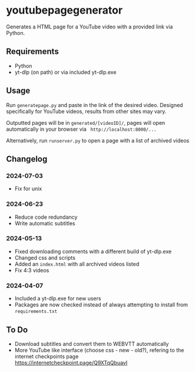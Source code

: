 # youtubepagegenerator

Generates a HTML page for a YouTube video with a provided link via Python.

## Requirements

- Python
- yt-dlp (on path) or via included yt-dlp.exe

## Usage

Run `generatepage.py`  and paste in the link of the desired video. Designed specifically for YouTube videos, results from other sites may vary.

Outputted pages will be in `generated/[videoID]/`, pages will open automatically in your browser via `
http://localhost:8000/...`

Alternatively, run `runserver.py` to open a page with a list of archived videos

## Changelog

### 2024-07-03

- Fix for unix

### 2024-06-23

- Reduce code redundancy
- Write automatic subtitles

### 2024-05-13

- Fixed downloading comments with a different build of yt-dlp.exe
- Changed css and scripts
- Added an `index.html` with all archived videos listed
- Fix 4:3 videos

### 2024-04-07

- Included a yt-dlp.exe for new users
- Packages are now checked instead of always attempting to install from `requirements.txt`

## To Do

- Download subtitles and convert them to WEBVTT automatically
- More YouTube like interface (choose css - new - old?), refering to the internet checkpoints page <https://internetcheckpoint.page/Q9XTqQbuavI>
